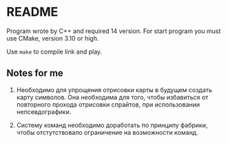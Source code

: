 # README #

Program wrote by C++ and required 14 version.
For start program you must use CMake, version 3.10 or high.

Use `make` to compile link and play.


## Notes for me ##

1.  Необходимо для упрощения отрисовки карты в будущем создать карту символов.
Она необходима для того, чтобы избавиться от повторного прохода отрисовки спрайтов, при использовании непсевдографики.

2. Систему команд необходимо доработать по принципу фабрики, чтобы отстутствовало ограничение на возможности команд.
 